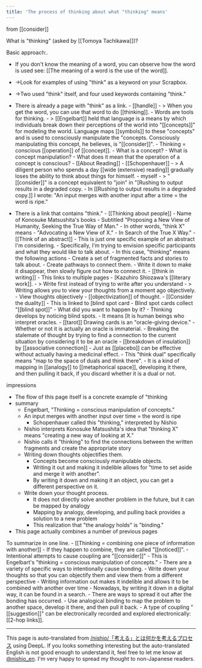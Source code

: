 ```yaml
---
title: 'The process of thinking about what "thinking" means'
---
```


from  [[consider]]

What is "thinking" (asked by [[Tomoya Tachikawa]])?

Basic approach:.
- If you don't know the meaning of a word, you can observe how the word is used see: [[The meaning of a word is the use of the word]].
- →Look for examples of using "think" as a keyword on your Scrapbox.
- →Two used "think" itself, and four used keywords containing "think."

- There is already a page with "think" as a link.
        - [[handle]]
        - > When you get the word, you can use that word to do [[thinking]].
            - Words are tools for thinking.
        - > [[Engelbart]] held that language is a means by which individuals break down their perceptions of the world into "[[concepts]]" for modeling the world. Language maps [[symbols]] to these "concepts" and is used to consciously manipulate the "concepts. Consciously manipulating this concept, he believes, is "[[consider]]".
            - Thinking = conscious [[operation]] of [[concept]].
                - What is a concept?
                - What is concept manipulation?
                - What does it mean that the operation of a concept is conscious?
        - [[About Reading]]
            - [[Schopenhauer]]
            - >  A diligent person who spends a day [[wide (extensive) reading]] gradually loses the ability to think about things for himself.
        - myself
            - >  "[[consider]]" is a concept equivalent to "join" in "[Rushing to output results in a degraded copy.
                - In [[Rushing to output results in a degraded copy.]] I wrote: "An input merges with another input after a time = the word is ripe."
- There is a link that contains "think."
        - [[Thinking about people]]
        - Name of Konosuke Matsushita's books
        - Subtitled "Proposing a New View of Humanity, Seeking the True Way of Man."
        - In other words, "think X" means
            - "Advocating a New View of X."
            - In Search of the True X Way."
        - [[Think of an abstract]]
        - This is just one specific example of an abstract I'm considering.
        - Specifically, I'm trying to envision specific participants and what they would like to talk about.
        - In this case, "thinking" means the following actions
            - Create a set of fragmented facts and stories to talk about.
            - Create pathways to connect them.
        - Write it down to make it disappear, then slowly figure out how to connect it.
        - [[think in writing]]
        - This links to multiple pages
            - [Kazuhiro Shiozawa's [[literary work]].
            - >  Write first instead of trying to write after you understand
            - >  Writing allows you to view your thoughts from a moment ago objectively.
            - View thoughts objectively
                - [[objectivization]] of thought.
        - [[Consider the duality]]
        - This is linked to [blind spot card
        - Blind spot cards collect "[[blind spot]]"
        - What did you want to happen by it?
            - Thinking develops by noticing blind spots.
        - It means [It is human beings who interpret oracles.
            - [[tarot]] Drawing cards is an "oracle-giving device."
            - Whether or not it is actually an oracle is immaterial.
            - Breaking the stalemate of thought by trying to find a connection to the current situation by considering it to be an oracle
                    - [[breakdown of insulation]] by [[associative connection]]
                - Just as [[placebo]] can be effective without actually having a medicinal effect.
        - This "think dual" specifically means "map to the space of duals and think there".
            - It is a kind of mapping in [[analogy]] to [[metaphorical space]], developing it there, and then pulling it back, if you discard whether it is a dual or not.

impressions
- The flow of this page itself is a concrete example of "thinking
- summary
    - Engelbart, "Thinking = conscious manipulation of concepts."
    - An input merges with another input over time = the word is ripe
        - Schopenhauer called this "thinking," interpreted by Nishio
    - Nishio interprets Konosuke Matsushita's idea that "thinking X" means "creating a new way of looking at X."
    - Nishio calls it "thinking" to find the connections between the written fragments and create the appropriate story
    - Writing down thoughts objectifies them.
        - Concepts become consciously manipulable objects.
        - Writing it out and making it indelible allows for "time to set aside and merge it with another".
        - By writing it down and making it an object, you can get a different perspective on it.
    - Write down your thought process.
        - It does not directly solve another problem in the future, but it can be mapped by analogy
        - Mapping by analogy, developing, and pulling back provides a solution to a new problem
        - This realization that "the analogy holds" is "binding."
- This page actually combines a number of previous pages

To summarize in one line.
    - [[Thinking = combining one piece of information with another]]
    - If they happen to combine, they are called "[[noticed]]".
        - Intentional attempts to cause coupling are "[[consider]]"
        - This is Engelbart's "thinking = conscious manipulation of concepts."
    - There are a variety of specific ways to intentionally cause bonding.
        - Write down your thoughts so that you can objectify them and view them from a different perspective
        - Writing information out makes it indelible and allows it to be combined with another over time
            - Nowadays, by writing it down in a digital way, it can be found in a search.
        - There are ways to spread it out after the bonding has occurred.
            - Use analogical binding to map the problem to another space, develop it there, and then pull it back.
            - A type of coupling "[[suggestion]]" can be electronically recorded and explored electronically: [[2-hop links]].

---
This page is auto-translated from [/nishio/「考える」とは何かを考えるプロセス](https://scrapbox.io/nishio/「考える」とは何かを考えるプロセス) using DeepL. If you looks something interesting but the auto-translated English is not good enough to understand it, feel free to let me know at [@nishio_en](https://twitter.com/nishio_en). I'm very happy to spread my thought to non-Japanese readers.